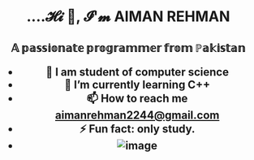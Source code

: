 <h1 align="center"> ....𝓗𝓲 👋, 𝓘'𝓶 AIMAN REHMAN

<h2 align="center">𝔸 𝕡𝕒𝕤𝕤𝕚𝕠𝕟𝕒𝕥𝕖 𝕡𝕣𝕠𝕘𝕣𝕒𝕞𝕞𝕖𝕣 𝕗𝕣𝕠𝕞 ℙ𝕒𝕜𝕚𝕤𝕥𝕒𝕟

- 🔭 I am student of computer science
- 🌱 I’m currently learning C++
- 📫 How to reach me aimanrehman2244@gmail.com
- ⚡ Fun fact: only study.
- ![image](https://github.com/user-attachments/assets/ef128b6a-2342-4d92-9607-7a45a8310d12)

